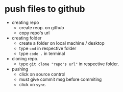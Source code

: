 # push files to github
- creating repo
    - create reop. on github
    - copy repo's url
- creating folder
    - create a folder on local machine / desktop
    - type `cmd` in respective folder
    - type `code .` in terminal
- cloning repo. 
    - type `git clone "repo's url"` in respective folder.
- pushing
    - click on source control
    - must give commit msg before commiting
    - click on `sync`.